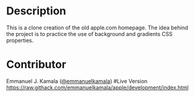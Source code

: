 # Description
This is a clone creation of the old apple.com homepage. The idea behind the project is to practice the use of background and gradients CSS properties.
# Contributor
Emmanuel J. Kamala (<a href="https://github.com/emmanuelkamala">@emmanuelkamala</a>)
#Live Version
https://raw.githack.com/emmanuelkamala/apple/development/index.html
